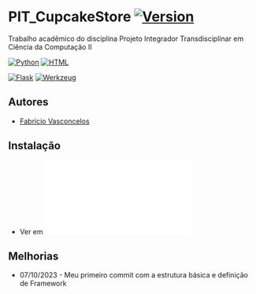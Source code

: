 # PIT_CupcakeStore [![Version](https://img.shields.io/badge/Alpha-green)](.)
Trabalho acadêmico do disciplina Projeto Integrador Transdisciplinar em Ciência da Computação II

[![Python](https://img.shields.io/badge/Languages-Python_3.11.4-blue)](https://img.shields.io/badge/Languages-Python-blue)
[![HTML](https://img.shields.io/badge/Languages-HTML-FF5F15)](https://img.shields.io/badge/Languages-HTML-FF5F15)

[![Flask](https://img.shields.io/badge/Framework-Flask_2.3.3-00ffff)](https://img.shields.io/badge/Framework-Flask-00ffff) 
[![Werkzeug](https://img.shields.io/badge/Utility-Werkzeug_2.3.7-FF5F15)](https://img.shields.io/badge/Framework-Werkzeug_2.3.7-FF5F15) 

## Autores
- [Fabrício Vasconcelos](https://github.com/FabrVasconcelos)

## Instalação
- Ver em [![requirements.txt](requirements.txt)](https://github.com/FabrVasconcelos/PIT_CupcakeStore/blob/main/requirements.txt)

## Melhorias
- 07/10/2023 - Meu primeiro commit com a estrutura básica e definição de Framework